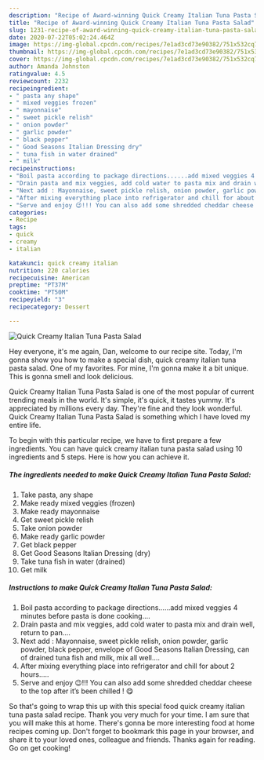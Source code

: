 ```yaml
---
description: "Recipe of Award-winning Quick Creamy Italian Tuna Pasta Salad"
title: "Recipe of Award-winning Quick Creamy Italian Tuna Pasta Salad"
slug: 1231-recipe-of-award-winning-quick-creamy-italian-tuna-pasta-salad
date: 2020-07-22T05:02:24.464Z
image: https://img-global.cpcdn.com/recipes/7e1ad3cd73e90382/751x532cq70/quick-creamy-italian-tuna-pasta-salad-recipe-main-photo.jpg
thumbnail: https://img-global.cpcdn.com/recipes/7e1ad3cd73e90382/751x532cq70/quick-creamy-italian-tuna-pasta-salad-recipe-main-photo.jpg
cover: https://img-global.cpcdn.com/recipes/7e1ad3cd73e90382/751x532cq70/quick-creamy-italian-tuna-pasta-salad-recipe-main-photo.jpg
author: Amanda Johnston
ratingvalue: 4.5
reviewcount: 2232
recipeingredient:
- " pasta any shape"
- " mixed veggies frozen"
- " mayonnaise"
- " sweet pickle relish"
- " onion powder"
- " garlic powder"
- " black pepper"
- " Good Seasons Italian Dressing dry"
- " tuna fish in water drained"
- " milk"
recipeinstructions:
- "Boil pasta according to package directions......add mixed veggies 4 minutes before pasta is done cooking...."
- "Drain pasta and mix veggies, add cold water to pasta mix and drain well, return to pan...."
- "Next add : Mayonnaise, sweet pickle relish, onion powder, garlic powder, black pepper, envelope of Good Seasons Italian Dressing, can of drained tuna fish and milk, mix all well...."
- "After mixing everything place into refrigerator and chill for about 2 hours....."
- "Serve and enjoy 😉!!! You can also add some shredded cheddar cheese to the top after it’s been chilled ! 😋"
categories:
- Recipe
tags:
- quick
- creamy
- italian

katakunci: quick creamy italian 
nutrition: 220 calories
recipecuisine: American
preptime: "PT37M"
cooktime: "PT50M"
recipeyield: "3"
recipecategory: Dessert

---
```



![Quick Creamy Italian Tuna Pasta Salad](https://img-global.cpcdn.com/recipes/7e1ad3cd73e90382/751x532cq70/quick-creamy-italian-tuna-pasta-salad-recipe-main-photo.jpg)

Hey everyone, it's me again, Dan, welcome to our recipe site. Today, I'm gonna show you how to make a special dish, quick creamy italian tuna pasta salad. One of my favorites. For mine, I'm gonna make it a bit unique. This is gonna smell and look delicious.

Quick Creamy Italian Tuna Pasta Salad is one of the most popular of current trending meals in the world. It's simple, it's quick, it tastes yummy. It's appreciated by millions every day. They're fine and they look wonderful. Quick Creamy Italian Tuna Pasta Salad is something which I have loved my entire life.




To begin with this particular recipe, we have to first prepare a few ingredients. You can have quick creamy italian tuna pasta salad using 10 ingredients and 5 steps. Here is how you can achieve it.

<!--inarticleads1-->

##### The ingredients needed to make Quick Creamy Italian Tuna Pasta Salad:

1. Take  pasta, any shape
1. Make ready  mixed veggies (frozen)
1. Make ready  mayonnaise
1. Get  sweet pickle relish
1. Take  onion powder
1. Make ready  garlic powder
1. Get  black pepper
1. Get  Good Seasons Italian Dressing (dry)
1. Take  tuna fish in water (drained)
1. Get  milk




<!--inarticleads2-->

##### Instructions to make Quick Creamy Italian Tuna Pasta Salad:

1. Boil pasta according to package directions......add mixed veggies 4 minutes before pasta is done cooking....
1. Drain pasta and mix veggies, add cold water to pasta mix and drain well, return to pan....
1. Next add : Mayonnaise, sweet pickle relish, onion powder, garlic powder, black pepper, envelope of Good Seasons Italian Dressing, can of drained tuna fish and milk, mix all well....
1. After mixing everything place into refrigerator and chill for about 2 hours.....
1. Serve and enjoy 😉!!! You can also add some shredded cheddar cheese to the top after it’s been chilled ! 😋




So that's going to wrap this up with this special food quick creamy italian tuna pasta salad recipe. Thank you very much for your time. I am sure that you will make this at home. There's gonna be more interesting food at home recipes coming up. Don't forget to bookmark this page in your browser, and share it to your loved ones, colleague and friends. Thanks again for reading. Go on get cooking!
